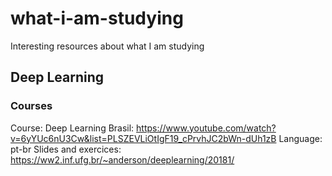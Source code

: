 # what-i-am-studying
Interesting resources about what I am studying

## Deep Learning

### Courses

Course: Deep Learning Brasil: https://www.youtube.com/watch?v=6yYUc6nU3Cw&list=PLSZEVLiOtIgF19_cPrvhJC2bWn-dUh1zB
Language: pt-br
Slides and exercices: https://ww2.inf.ufg.br/~anderson/deeplearning/20181/
